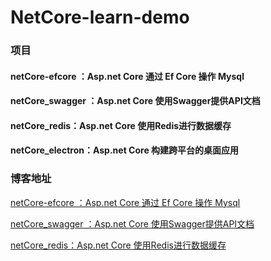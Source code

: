 # NetCore-learn-demo

### 项目
#### netCore-efcore ：Asp.net Core 通过 Ef Core 操作 Mysql
#### netCore_swagger ：Asp.net Core 使用Swagger提供API文档
#### netCore_redis：Asp.net Core 使用Redis进行数据缓存
#### netCore_electron：Asp.net Core 构建跨平台的桌面应用

### 博客地址
[netCore-efcore ：Asp.net Core 通过 Ef Core 操作 Mysql](http://www.cnblogs.com/nbfujx/p/8029837.html)</br>

[netCore_swagger ：Asp.net Core 使用Swagger提供API文档](http://www.cnblogs.com/nbfujx/p/8034028.html)</br>

[netCore_redis：Asp.net Core 使用Redis进行数据缓存](http://www.cnblogs.com/nbfujx/p/8037203.html)</br>
